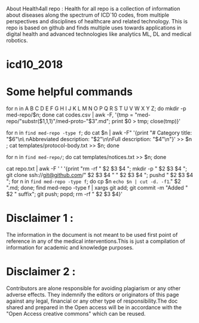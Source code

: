 About Health4all repo :
Health for all repo is a  collection of information about diseases along the spectrum of ICD`10 codes, from multiple perspectives and disciplines of healthcare and related technology. This is repo is based on github and finds multiple uses towards applications in digital health and advanced technologies like analytics ML, DL and medical robotics.


# icd10_2018

# Some helpful commands
for n in A B C D E F G H I J K L M N O P Q R S T U V W X Y Z; do mkdir -p med-repo/$n; done
cat codes.csv | awk -F, '{tmp = "med-repo/"substr($1,1,1)"/med-proto-"$3".md"; print $0 > tmp; close(tmp)}'

for n in `find med-repo -type f`; do cat $n | awk -F\" '{print "# Category title: "$6"\n\
nAbbreviated description: "$2"\n\nFull description: "$4"\n"}' >> $n ; cat templates/protocol-body.txt >> $n; done

for n in `find med-repo/`; do cat templates/notices.txt >> $n; done

cat repo.txt | awk -F ' ' '{print "rm -rf " $2 $3 $4 "; mkdir -p " $2 $3 $4 "; git clone ssh://git@github.com/" $2 $3 $4 " " $2 $3 $4 "; pushd " $2 $3 $4 "; for n in `find med-repo -type f`; do cp $n `echo $n | cut -d. -f1`." $2 ".md; done; find med-repo -type f | xargs git add; git commit -m \"Added " $2 " suffix\"; git push; popd; rm -rf " $2 $3 $4}'

# Disclaimer 1 :
The information in the document is not meant to be used first point of reference in any of the medical interventions.This is just a compilation of information for academic and knowledge purposes.

# Disclaimer 2 : 
Contributors are alone responsible for avoiding plagiarism or any other adverse effects. They indemnify the editors or originators of this page against any legal, financial or any other type of responsibility.The doc shared and prepared in the Open access will be in accordance with the "Open Access creative commons"  which can be reused. 
